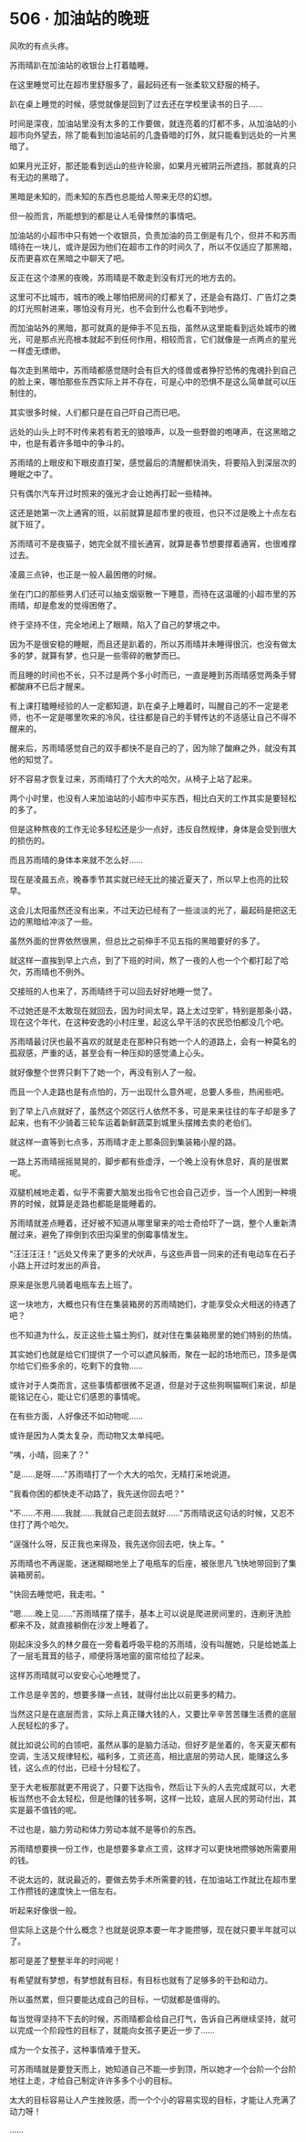 <link rel="stylesheet" href="../styles/text.css" />
<h1>506 · 加油站的晚班</h1>

风吹的有点头疼。

苏雨晴趴在加油站的收银台上打着瞌睡。

在这里睡觉可比在超市里舒服多了，最起码还有一张柔软又舒服的椅子。

趴在桌上睡觉的时候，感觉就像是回到了过去还在学校里读书的日子......

时间是深夜，加油站里没有太多的工作要做，就连亮着的灯都不多，从加油站的小超市向外望去，除了能看到加油站前的几盏昏暗的灯外，就只能看到远处的一片黑暗了。

如果月光正好，那还能看到远山的些许轮廓，如果月光被阴云所遮挡，那就真的只有无边的黑暗了。

黑暗是未知的，而未知的东西也总能给人带来无尽的幻想。

但一般而言，所能想到的都是让人毛骨悚然的事情吧。

加油站的小超市中只有她一个收银员，负责加油的员工倒是有几个，但并不和苏雨晴待在一块儿，或许是因为他们在超市工作的时间久了，所以不仅适应了那黑暗，反而更喜欢在黑暗之中聊天了吧。

反正在这个漆黑的夜晚，苏雨晴是不敢走到没有灯光的地方去的。

这里可不比城市，城市的晚上哪怕把房间的灯都关了，还是会有路灯、广告灯之类的灯光照射进来，哪怕没有月光，也不会到什么也看不到地步。

而加油站外的黑暗，那可就真的是伸手不见五指，虽然从这里能看到远处城市的微光，可是那点光亮根本就起不到任何作用，相较而言，它们就像是一点两点的星光一样虚无缥缈。

每次走到黑暗中，苏雨晴都感觉随时会有巨大的怪兽或者狰狞恐怖的鬼魂扑到自己的脸上来，哪怕那些东西实际上并不存在，可是心中的恐惧不是这么简单就可以压制住的。

其实很多时候，人们都只是在自己吓自己而已吧。

远处的山头上时不时传来若有若无的狼嚎声，以及一些野兽的咆哮声，在这黑暗之中，也是有着许多暗中的争斗的。

苏雨晴的上眼皮和下眼皮直打架，感觉最后的清醒都快消失，将要陷入到深层次的睡眠之中了。

只有偶尔汽车开过时照来的强光才会让她再打起一些精神。

这还是她第一次上通宵的班，以前就算是超市里的夜班，也只不过是晚上十点左右就下班了。

苏雨晴可不是夜猫子，她完全就不擅长通宵，就算是春节想要撑着通宵，也很难撑过去。

凌晨三点钟，也正是一般人最困倦的时候。

坐在门口的那些男人们还可以抽支烟驱散一下睡意，而待在这温暖的小超市里的苏雨晴，却是愈发的觉得困倦了。

终于坚持不住，完全地闭上了眼睛，陷入了自己的梦境之中。

因为不是很安稳的睡眠，而且还是趴着的，所以苏雨晴并未睡得很沉，也没有做太多的梦，就算有梦，也只是一些零碎的散梦而已。

而且睡的时间也不长，只不过是两个多小时而已，一直是睡到苏雨晴感觉两条手臂都酸麻不已后才醒来。

有上课打瞌睡经验的人一定都知道，趴在桌子上睡着时，叫醒自己的不一定是老师，也不一定是哪里吹来的冷风，往往都是自己的手臂传达的不适感让自己不得不醒来的。

醒来后，苏雨晴感觉自己的双手都快不是自己的了，因为除了酸麻之外，就没有其他的知觉了。

好不容易才恢复过来，苏雨晴打了个大大的哈欠，从椅子上站了起来。

两个小时里，也没有人来加油站的小超市中买东西，相比白天的工作其实是要轻松的多了。

但是这种熬夜的工作无论多轻松还是少一点好，违反自然规律，身体是会受到很大的损伤的。

而且苏雨晴的身体本来就不怎么好......

现在是凌晨五点，晚春季节其实就已经无比的接近夏天了，所以早上也亮的比较早。

这会儿太阳虽然还没有出来，不过天边已经有了一些淡淡的光了，最起码是把这无边的黑暗给冲淡了一些。

虽然外面的世界依然很黑，但总比之前伸手不见五指的黑暗要好的多了。

就这样一直挨到早上六点，到了下班的时间，熬了一夜的人也一个个都打起了哈欠，苏雨晴也不例外。

交接班的人也来了，苏雨晴终于可以回去好好地睡一觉了。

不过她还是不太敢现在就回去，因为时间太早，路上太过空旷，特别是那条小路，现在这个年代，在这种安逸的小村庄里，起这么早干活的农民恐怕都没几个吧。

苏雨晴最讨厌也最不喜欢的就是走在那种只有她一个人的道路上，会有一种莫名的孤寂感，严重的话，甚至会有一种压抑的感觉涌上心头。

就好像整个世界只剩下了她一个，再没有别人了一般。

而且一个人走路也是有点怕的，万一出现什么意外呢，总要人多些，热闹些吧。

到了早上八点就好了，虽然这个郊区行人依然不多，可是来来往往的车子却是多了起来，也有不少骑着三轮车运着新鲜蔬菜到城里头摆摊去卖的老伯们。

就这样一直等到七点多，苏雨晴才走上那条回到集装箱小屋的路。

一路上苏雨晴摇摇晃晃的，脚步都有些虚浮，一个晚上没有休息好，真的是很累呢。

双腿机械地走着，似乎不需要大脑发出指令它也会自己迈步，当一个人困到一种境界的时候，就算是走路也都能是能睡着的。

苏雨晴就差点睡着，还好被不知道从哪里窜来的哈士奇给吓了一跳，整个人重新清醒过来，避免了摔倒到农田沟渠里的倒霉事情发生。

"汪汪汪汪！"远处又传来了更多的犬吠声，与这些声音一同来的还有电动车在石子小路上开过时发出的声音。

原来是张思凡骑着电瓶车去上班了。

这一块地方，大概也只有住在集装箱房的苏雨晴她们，才能享受众犬相送的待遇了吧？

也不知道为什么，反正这些土猫土狗们，就对住在集装箱房里的她们特别的热情。

其实她们也就是给它们提供了一个可以遮风躲雨，聚在一起的场地而已，顶多是偶尔给它们些多余的，吃剩下的食物......

或许对于人类而言，这些事情都很微不足道，但是对于这些狗啊猫啊们来说，却是能铭记在心，能让它们感恩的事情呢。

在有些方面，人好像还不如动物呢......

或许是因为人类太复杂，而动物又太单纯吧。

"咦，小晴，回来了？"

"是......是呀......"苏雨晴打了一个大大的哈欠，无精打采地说道。

"我看你困的都快走不动路了，我先送你回去吧？"

"不......不用......我就......我就自己走回去就好......"苏雨晴说这句话的时候，又忍不住打了两个哈欠。

"逞强什么呀，反正我也来得及，我先送你回去吧，快上车。"

苏雨晴也不再逞能，迷迷糊糊地坐上了电瓶车的后座，被张思凡飞快地带回到了集装箱房前。

"快回去睡觉吧，我走啦。"

"嗯......晚上见......"苏雨晴摆了摆手，基本上可以说是爬进房间里的，连刷牙洗脸都来不及，就直接躺倒在沙发上睡着了。

刚起床没多久的林夕晨在一旁看着呼吸平稳的苏雨晴，没有叫醒她，只是给她盖上了一层毛茸茸的毯子，顺便将落地窗的窗帘给拉了起来。

这样苏雨晴就可以安安心心地睡觉了。

工作总是辛苦的，想要多赚一点钱，就得付出比以前更多的精力。

当然这只是在底层而言，实际上真正赚大钱的人，又要比辛辛苦苦赚生活费的底层人民轻松的多了。

就比如说公司的白领吧，虽然从事的是脑力活动，但好歹是坐着的，冬天夏天都有空调，生活又规律轻松，福利多，工资还高，相比底层的劳动人民，能赚这么多钱，这么点的付出，已经十分轻松了。

至于大老板那就更不用说了，只要下达指令，然后让下头的人去完成就可以，大老板当然也不会太轻松，但是他赚的钱多啊，这样一比较，底层人民的劳动付出，其实是最不值钱的呢。

不过也是，脑力劳动和体力劳动本就不是等价的东西。

苏雨晴想要换一份工作，也是想要多拿点工资，这样才可以更快地攒够她所需要用的钱。

不说太远的，就说最近的，要做去势手术所需要的钱，在加油站工作就比在超市里工作攒钱的速度快上一倍左右。

听起来好像很一般。

但实际上这是个什么概念？也就是说原本要一年才能攒够，现在就只要半年就可以了。

那可是差了整整半年的时间呢！

有希望就有梦想，有梦想就有目标，有目标也就有了足够多的干劲和动力。

所以虽然累，但只要能达成自己的目标，一切就都是值得的。

每当觉得坚持不下去的时候，苏雨晴都会给自己打气，告诉自己再继续坚持，就可以完成一个阶段性的目标了，就能向女孩子更近一步了......

成为一个女孩子，这种事情难于登天。

可苏雨晴就是要登天而上，她知道自己不能一步到顶，所以她才一个台阶一个台阶地往上走，才给自己制定许许多多个小的目标。

太大的目标容易让人产生挫败感，而一个个小的容易实现的目标，才能让人充满了动力呀！

......
